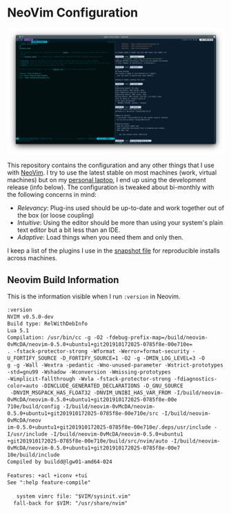 # NeoVim Configuration

![My daily view.](./snapshot.png)

This repository contains the configuration and any other things that I use with [NeoVim][]. I try to use the
latest stable on most machines (work, virtual machines) but on my [personal laptop][1], I end up using the
development release (info below). The configuration is tweaked about bi-monthly with the following concerns in mind:

* *Relevancy*: Plug-ins used should be up-to-date and work together out of the box (or loose coupling)
* *Intuitive*: Using the editor should be more than using your system's plain text editor but a bit less than an IDE.
* *Adaptive*: Load things when you need them and only then.

I keep a list of the plugins I use in the [snapshot file][2] for reproducible installs across machines.

## Neovim Build Information

This is the information visible when I run `:version` in Neovim.
```
:version
NVIM v0.5.0-dev
Build type: RelWithDebInfo
Lua 5.1
Compilation: /usr/bin/cc -g -O2 -fdebug-prefix-map=/build/neovim-0vMcDA/neovim-0.5.0+ubuntu1+git201910172025-0785f8e-00e710e=
. -fstack-protector-strong -Wformat -Werror=format-security -U_FORTIFY_SOURCE -D_FORTIFY_SOURCE=1 -O2 -g -DMIN_LOG_LEVEL=3 -O
g -g -Wall -Wextra -pedantic -Wno-unused-parameter -Wstrict-prototypes -std=gnu99 -Wshadow -Wconversion -Wmissing-prototypes
-Wimplicit-fallthrough -Wvla -fstack-protector-strong -fdiagnostics-color=auto -DINCLUDE_GENERATED_DECLARATIONS -D_GNU_SOURCE
 -DNVIM_MSGPACK_HAS_FLOAT32 -DNVIM_UNIBI_HAS_VAR_FROM -I/build/neovim-0vMcDA/neovim-0.5.0+ubuntu1+git201910172025-0785f8e-00e
710e/build/config -I/build/neovim-0vMcDA/neovim-0.5.0+ubuntu1+git201910172025-0785f8e-00e710e/src -I/build/neovim-0vMcDA/neov
im-0.5.0+ubuntu1+git201910172025-0785f8e-00e710e/.deps/usr/include -I/usr/include -I/build/neovim-0vMcDA/neovim-0.5.0+ubuntu1
+git201910172025-0785f8e-00e710e/build/src/nvim/auto -I/build/neovim-0vMcDA/neovim-0.5.0+ubuntu1+git201910172025-0785f8e-00e7
10e/build/include
Compiled by buildd@lgw01-amd64-024

Features: +acl +iconv +tui
See ":help feature-compile"

   system vimrc file: "$VIM/sysinit.vim"
  fall-back for $VIM: "/usr/share/nvim"

```
[neovim]: http://neovim.io/
[1]: https://jacky.wtf/gear/#laptop
[2]: ./home/.config/nvim/snapshot.vim
